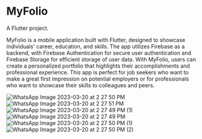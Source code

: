 # MyFolio

A Flutter project.

MyFolio is a mobile application built with Flutter, designed to showcase individuals' career, education, and skills. The app utilizes Firebase as a backend, with Firebase Authentication for secure user authentication and Firebase Storage for efficient storage of user data. With MyFolio, users can create a personalized portfolio that highlights their accomplishments and professional experience. This app is perfect for job seekers who want to make a great first impression on potential employers or for professionals who want to showcase their skills to colleagues and peers.


![WhatsApp Image 2023-03-20 at 2 27 50 PM](https://user-images.githubusercontent.com/78271793/226318650-944de42a-8f53-4e56-9d39-06feb03a76ce.jpeg)
![WhatsApp Image 2023-03-20 at 2 27 51 PM](https://user-images.githubusercontent.com/78271793/226318654-baabf965-f700-4119-a9d8-e169c8b73928.jpeg)
![WhatsApp Image 2023-03-20 at 2 27 49 PM (1)](https://user-images.githubusercontent.com/78271793/226318658-c369be77-25e6-4650-a745-26495543b639.jpeg)
![WhatsApp Image 2023-03-20 at 2 27 49 PM](https://user-images.githubusercontent.com/78271793/226318666-693307cd-f453-4725-8d90-0346e387ec93.jpeg)
![WhatsApp Image 2023-03-20 at 2 27 50 PM (1)](https://user-images.githubusercontent.com/78271793/226318672-206bfc94-d82e-4fe5-a96d-6270d76fc297.jpeg)
![WhatsApp Image 2023-03-20 at 2 27 50 PM (2)](https://user-images.githubusercontent.com/78271793/226318676-eef9f874-d1d8-430a-9729-7670dc379c2d.jpeg)
